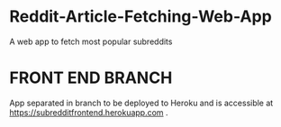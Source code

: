 # Reddit-Article-Fetching-Web-App
A web app to fetch most popular subreddits

# FRONT END BRANCH
App separated in branch to be deployed to Heroku and is accessible at https://subredditfrontend.herokuapp.com .


